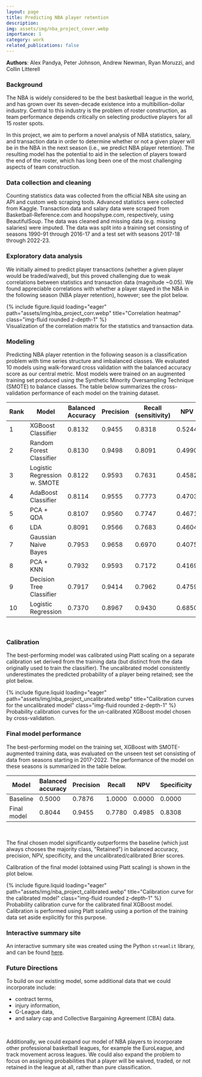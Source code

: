 ```yaml
---
layout: page
title: Predicting NBA player retention
description:
img: assets/img/nba_project_cover.webp
importance: 1
category: work
related_publications: false
---
```


**Authors**: Alex Pandya, Peter Johnson, Andrew Newman, Ryan Moruzzi, and Collin Litterell

### Background

The NBA is widely considered to be the best basketball league in the world, and has grown over its seven-decade existence into a multibillion-dollar industry. Central to this industry is the problem of roster construction, as team performance depends critically on selecting productive players for all 15 roster spots.

In this project, we aim to perform a novel analysis of NBA statistics, salary, and transaction data in order to determine whether or not a given player will be in the NBA in the next season (i.e., we predict NBA player retention). The resulting model has the potential to aid in the selection of players toward the end of the roster, which has long been one of the most challenging aspects of team construction.

### Data collection and cleaning

Counting statistics data was collected from the official NBA site using an API and custom web scraping tools. Advanced statistics were collected from Kaggle. Transaction data and salary data were scraped from Basketball-Reference.com and hoopshype.com, respectively, using BeautifulSoup. The data was cleaned and missing data (e.g. missing salaries) were imputed. The data was split into a training set consisting of seasons 1990-91 through 2016-17 and a test set with seasons 2017-18 through 2022-23.

### Exploratory data analysis

We initially aimed to predict player transactions (whether a given player would be traded/waived), but this proved challenging due to weak correlations between statistics and transaction data (magnitude ~0.05). We found appreciable correlations with whether a player stayed in the NBA in the following season (NBA player retention), however; see the plot below.

<div class="row">
    <div class="col-sm mt-3 mt-md-0">
        {% include figure.liquid loading="eager" path="assets/img/nba_project_corr.webp" title="Correlation heatmap" class="img-fluid rounded z-depth-1" %}
    </div>
</div>
<div class="caption">
    Visualization of the correlation matrix for the statistics and transaction data.
</div>

### Modeling

Predicting NBA player retention in the following season is a classification problem with time series structure and imbalanced classes. We evaluated 10 models using walk-forward cross validation with the balanced accuracy score as our central metric. Most models were trained on an augmented training set produced using the Synthetic Minority Oversampling Technique (SMOTE) to balance classes.  The table below summarizes the cross-validation performance of each model on the training dataset.

| Rank | Model | Balanced Accuracy | Precision | Recall (sensitivity) | NPV | Specificity | Hyperparameters |
| ---  | --- | --- | --- | --- | --- | --- | --- |
| 1    | XGBoost Classifier | 0.8132 | 0.9455 | 0.8318 | 0.5244 | 0.7947 | `n_estimators=350, learning_rate=0.005` |
| 2    | Random Forest Classifier | 0.8130 | 0.9498 | 0.8091 | 0.4990 | 0.8169 | `max_depth=5, n_estimators=100` |
| 3    | Logistic Regression w. SMOTE | 0.8122 | 0.9593 | 0.7631 | 0.4582 | 0.8613 | `C=0.0005` |
| 4    | AdaBoost Classifier | 0.8114 | 0.9555 | 0.7773 | 0.4703 | 0.8454 | `learning_rate=0.1, n_estimators=100` |
| 5    | PCA + QDA | 0.8107 | 0.9560 | 0.7747 | 0.4671 | 0.8468 | `pca__n_components=34`, `qda__reg_param=0.3` |
| 6    | LDA | 0.8091 | 0.9566 | 0.7683 | 0.4604 | 0.8498 | `shrinkage=0.2` |
| 7    | Gaussian Naive Bayes | 0.7953 | 0.9658 | 0.6970 | 0.4075 | 0.8937 | `var_smoothing=0.01` |
| 8    | PCA + KNN | 0.7932 | 0.9593 | 0.7172 | 0.4169 | 0.8692 | `n_neighbors=28, n_components=28` |
| 9    | Decision Tree Classifier | 0.7917 | 0.9414 | 0.7962 | 0.4759 | 0.7871 | `criterion=gini, max_depth=5` |
| 10   | Logistic Regression | 0.7370 | 0.8967 | 0.9430 | 0.6850 | 0.5310 | `C=10.0` |

<br>

### Calibration

The best-performing model was calibrated using Platt scaling on a separate calibration set derived from the training data (but distinct from the data originally used to train the classifier).  The uncalibrated model consistently underestimates the predicted probability of a player being retained; see the plot below.

<div class="row">                                                               
    <div class="col-sm mt-3 mt-md-0">                                           
        {% include figure.liquid loading="eager" path="assets/img/nba_project_uncalibrated.webp" title="Calibration curves for the uncalibrated model" class="img-fluid rounded z-depth-1" %}
    </div>                                                                      
</div>                                                                          
<div class="caption">                                                           
    Probability calibration curves for the un-calibrated XGBoost model chosen by cross-validation.
</div>

### Final model performance

The best-performing model on the training set, XGBoost with SMOTE-augmented training data, was evaluated on the unseen test set consisting of data from seasons starting in 2017-2022.  The performance of the model on these seasons is summarized in the table below.

| Model       | Balanced accuracy | Precision | Recall | NPV    | Specificity | Uncalibrated Brier | Calibrated Brier |
| ---         | ---               | ---       | ---    | ---    | ---         | ---                | ---              |
| Baseline    | 0.5000            | 0.7876    | 1.0000 | 0.0000 | 0.0000      | 0.2124             | 0.1678           |
| Final model | 0.8044            | 0.9455    | 0.7780 | 0.4985 | 0.8308      | 0.1463             | 0.1132           |

<br>

The final chosen model significantly outperforms the baseline (which just always chooses the majority class, "Retained") in balanced accuracy, precision, NPV, specificity, and the uncalibrated/calibrated Brier scores.

Calibration of the final model (obtained using Platt scaling) is shown in the plot below.

<div class="row">                                                               
    <div class="col-sm mt-3 mt-md-0">                                           
        {% include figure.liquid loading="eager" path="assets/img/nba_project_calibrated.webp" title="Calibration curve for the calibrated model" class="img-fluid rounded z-depth-1" %}
    </div>                                                                      
</div>                                                                          
<div class="caption">                                                           
    Probability calibration curve for the calibrated final XGBoost model.  Calibration is performed using Platt scaling using a portion of the training data set aside explicitly for this purpose.
</div> 

### Interactive summary site

An interactive summary site was created using the Python `streamlit` library, and can be found <a href="https://nbaplayerretention.streamlit.app/">here</a>.

### Future Directions

To build on our existing model, some additional data that we could incorporate include:
* contract terms,
* injury information,
* G-League data,
* and salary cap and Collective Bargaining Agreement (CBA) data.

<br>

Additionally, we could expand our model of NBA players to incorporate other professional basketball leagues, for example the EuroLeague, and track movement across leagues. We could also expand the problem to focus on assigning probabilities that a player will be waived, traded, or not retained in the league at all, rather than pure classification.

